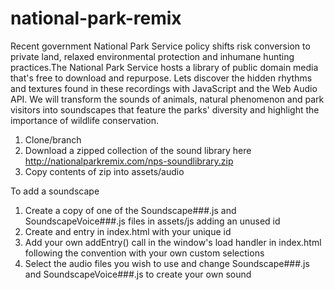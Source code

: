# national-park-remix

Recent government National Park Service policy shifts risk conversion to private land, relaxed environmental protection and inhumane hunting practices.The National Park Service hosts a library of public domain media that's free to download and repurpose. Lets discover the hidden rhythms and textures found in these recordings with JavaScript and the Web Audio API. We will transform the sounds of animals, natural phenomenon and park visitors into soundscapes that feature the parks' diversity and highlight the importance of wildlife conservation.

1. Clone/branch
2. Download a zipped collection of the sound library here http://nationalparkremix.com/nps-soundlibrary.zip
3. Copy contents of zip into assets/audio

To add a soundscape
1. Create a copy of one of the Soundscape###.js and SoundscapeVoice###.js files in assets/js adding an unused id
1. Create and entry in index.html with your unique id
2. Add your own addEntry() call in the window's load handler in index.html following the convention with your own custom selections
3. Select the audio files you wish to use and change Soundscape###.js and SoundscapeVoice###.js to create your own sound


